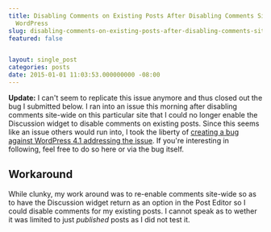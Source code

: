 ```yaml
---
title: Disabling Comments on Existing Posts After Disabling Comments Site-Wide with
  WordPress
slug: disabling-comments-on-existing-posts-after-disabling-comments-site-wide-with-wordpress
featured: false


layout: single_post
categories: posts
date: 2015-01-01 11:03:53.000000000 -08:00
---
```


 **Update:** I can't seem to replicate this issue anymore and thus closed out the bug I submitted below. I ran into an issue this morning after disabling comments site-wide on this particular site that I could no longer enable the Discussion widget to disable comments on existing posts. Since this seems like an issue others would run into, I took the liberty of [creating a bug against WordPress 4.1 addressing the issue](https://core.trac.wordpress.org/ticket/30880). If you're interesting in following, feel free to do so here or via the bug itself.

## Workaround

While clunky, my work around was to re-enable comments site-wide so as to have the Discussion widget return as an option in the Post Editor so I could disable comments for my existing posts. I cannot speak as to wether it was limited to just _published_ posts as I did not test it.

